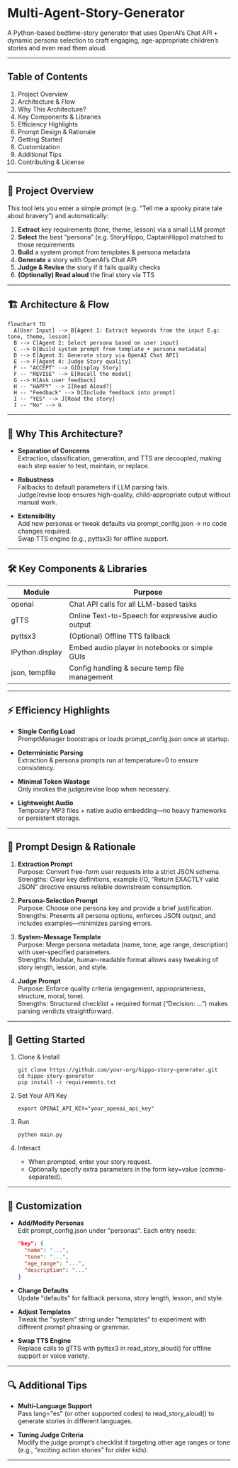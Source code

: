 # Multi-Agent-Story-Generator

A Python-based bedtime-story generator that uses OpenAI’s Chat API + dynamic persona selection to craft engaging, age-appropriate children’s stories and even read them aloud.

---

## Table of Contents

1. Project Overview  
2. Architecture & Flow  
3. Why This Architecture?  
4. Key Components & Libraries  
5. Efficiency Highlights  
6. Prompt Design & Rationale  
7. Getting Started  
8. Customization  
9. Additional Tips  
10. Contributing & License  

---

## 📖 Project Overview

This tool lets you enter a simple prompt (e.g. “Tell me a spooky pirate tale about bravery”) and automatically:

1. **Extract** key requirements (tone, theme, lesson) via a small LLM prompt  
2. **Select** the best “persona” (e.g. StoryHippo, CaptainHippo) matched to those requirements  
3. **Build** a system prompt from templates & persona metadata  
4. **Generate** a story with OpenAI’s Chat API  
5. **Judge & Revise** the story if it fails quality checks  
6. **(Optionally) Read aloud** the final story via TTS  

---

## 🏗️ Architecture & Flow


```mermaid
flowchart TD
  A[User Input] --> B[Agent 1: Extract keywords from the input E.g: tone, theme, lesson]
  B --> C[Agent 2: Select persona based on user input]
  C --> D[Build system prompt from template + persona metadata]
  D --> E[Agent 3: Generate story via OpenAI Chat API]
  E --> F[Agent 4: Judge Story quality]
  F -- "ACCEPT" --> G[Display Story]
  F -- "REVISE" --> E[Recall the model]
  G --> H[Ask user feedback]
  H -- "HAPPY" --> I[Read Aloud?]
  H -- "Feedback" --> D[Include feedback into prompt]
  I -- "YES" --> J[Read the story]
  I -- "No" --> G
```

---

## 🎯 Why This Architecture?

- **Separation of Concerns**  
  Extraction, classification, generation, and TTS are decoupled, making each step easier to test, maintain, or replace.

- **Robustness**  
  Fallbacks to default parameters if LLM parsing fails.  
  Judge/revise loop ensures high-quality, child-appropriate output without manual work.

- **Extensibility**  
  Add new personas or tweak defaults via prompt_config.json -> no code changes required.  
  Swap TTS engine (e.g., pyttsx3) for offline support.

---

## 🛠️ Key Components & Libraries

| Module            | Purpose                                          |
|-------------------|--------------------------------------------------|
| openai            | Chat API calls for all LLM-based tasks           |
| gTTS              | Online Text-to-Speech for expressive audio output |
| pyttsx3           | (Optional) Offline TTS fallback                  |
| IPython.display   | Embed audio player in notebooks or simple GUIs   |
| json, tempfile    | Config handling & secure temp file management    |

---

## ⚡ Efficiency Highlights

- **Single Config Load**  
  PromptManager bootstraps or loads prompt_config.json once at startup.

- **Deterministic Parsing**  
  Extraction & persona prompts run at temperature=0 to ensure consistency.

- **Minimal Token Wastage**  
  Only invokes the judge/revise loop when necessary.

- **Lightweight Audio**  
  Temporary MP3 files + native audio embedding—no heavy frameworks or persistent storage.

---

## 💬 Prompt Design & Rationale

1. **Extraction Prompt**  
   Purpose: Convert free-form user requests into a strict JSON schema.  
   Strengths: Clear key definitions, example I/O, “Return EXACTLY valid JSON” directive ensures reliable downstream consumption.

2. **Persona-Selection Prompt**  
   Purpose: Choose one persona key and provide a brief justification.  
   Strengths: Presents all persona options, enforces JSON output, and includes examples—minimizes parsing errors.

3. **System-Message Template**  
   Purpose: Merge persona metadata (name, tone, age range, description) with user-specified parameters.  
   Strengths: Modular, human-readable format allows easy tweaking of story length, lesson, and style.

4. **Judge Prompt**  
   Purpose: Enforce quality criteria (engagement, appropriateness, structure, moral, tone).  
   Strengths: Structured checklist + required format (“Decision: …”) makes parsing verdicts straightforward.

---

## 🚀 Getting Started

1. Clone & Install  
   ```
   git clone https://github.com/your-org/hippo-story-generator.git
   cd hippo-story-generator
   pip install -r requirements.txt
   ```

2. Set Your API Key  
   ```
   export OPENAI_API_KEY="your_openai_api_key"
   ```

3. Run  
   ```
   python main.py
   ```

4. Interact  
   - When prompted, enter your story request.  
   - Optionally specify extra parameters in the form key=value (comma-separated).

---

## 🔧 Customization

- **Add/Modify Personas**  
  Edit prompt_config.json under "personas". Each entry needs:
  ```json
  "key": {
    "name": "...",
    "tone": "...",
    "age_range": "...",
    "description": "..."
  }
  ```

- **Change Defaults**  
  Update "defaults" for fallback persona, story length, lesson, and style.

- **Adjust Templates**  
  Tweak the "system" string under "templates" to experiment with different prompt phrasing or grammar.

- **Swap TTS Engine**  
  Replace calls to gTTS with pyttsx3 in read_story_aloud() for offline support or voice variety.

---

## 🔍 Additional Tips

- **Multi-Language Support**  
  Pass lang="es" (or other supported codes) to read_story_aloud() to generate stories in different languages.

- **Tuning Judge Criteria**  
  Modify the judge prompt’s checklist if targeting other age ranges or tone (e.g., “exciting action stories” for older kids).

---
